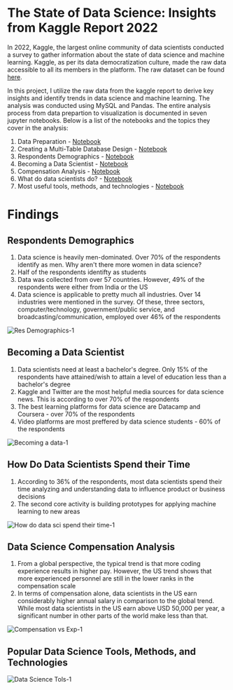 # The State of Data Science: Insights from Kaggle Report 2022

In 2022, Kaggle, the largest online community of data scientists conducted a survey to gather information about the state of data science and machine learning. Kaggle, as per its data democratization culture, made the raw data accessible to all its members in the platform. The raw dataset can be found [here](https://www.kaggle.com/competitions/kaggle-survey-2022/data). 

In this project, I utilize the raw data from the kaggle report to derive key insights and identify trends in data science and machine learning. The analysis was conducted using MySQL and Pandas. The entire analysis process from data prepartion to visualization is documented in seven jupyter notebooks. Below is a list of the notebooks and the topics they cover in the analysis:

1. Data Preparation - [Notebook](https://nbviewer.org/github/Solo254Analyst/SQL---Data-Science-Report-2022/blob/main/Data%20Science%20Report%202022%20-%20PART%201%20Data%20Preparation.ipynb)
2. Creating a Multi-Table Database Design - [Notebook](https://nbviewer.org/github/Solo254Analyst/SQL---Data-Science-Report-2022/blob/main/Data%20Science%20Report%202022%20-%20PART%202%20Creating%20A%20Multi-table%20Database%20Design.ipynb)
3. Respondents Demographics - [Notebook](https://nbviewer.org/github/Solo254Analyst/SQL---Data-Science-Report-2022/blob/main/Data%20Science%20Report%202022%20-%20PART%203%20Respondents%20Demographics.ipynb)
4. Becoming a Data Scientist - [Notebook](https://nbviewer.org/github/Solo254Analyst/SQL---Data-Science-Report-2022/blob/main/Data%20Science%20Report%202022%20-%20PART%204%20Becoming%20a%20Data%20Scientist.ipynb)
5. Compensation Analysis - [Notebook](https://nbviewer.org/github/Solo254Analyst/SQL---Data-Science-Report-2022/blob/main/Data%20Science%20Report%202022%20-%20PART%205%20%20Compensation%20Analysis.ipynb)
6. What do data scientists do? - [Notebook](https://nbviewer.org/github/Solo254Analyst/SQL---Data-Science-Report-2022/blob/main/Data%20Science%20Report%202022%20-%20PART%206%20What%20Do%20Data%20Scientists%20Do.ipynb)
7. Most useful tools, methods, and technologies - [Notebook](https://nbviewer.org/github/Solo254Analyst/SQL---Data-Science-Report-2022/blob/main/Data%20Science%20Report%202022%20-%20PART%207%20Most%20Used%20Tools%2C%20Methods%2C%20and%20Technologies.ipynb)

# Findings

## Respondents Demographics
1. Data science is heavily men-dominated. Over 70% of the respondents identify as men. Why aren't there more women in data science?
2. Half of the respondents identifty as students
3. Data was collected from over 57 countries. However, 49% of the respondents were either from India or the US
4. Data science is applicable to pretty much all industries. Over 14 industries were mentioned in the survey. Of these, three sectors, computer/technology, government/public service, and broadcasting/communication, employed over 46% of the respondents

![Res Demographics-1](https://user-images.githubusercontent.com/118732615/218295783-419af2d9-55b4-498f-8361-a58a59c62e16.png)

## Becoming a Data Scientist
1. Data scientists need at least a bachelor's degree. Only 15% of the respondents have attained/wish to attain a level of education less than a bachelor's degree
2. Kaggle and Twitter are the most helpful media sources for data science news. This is according to over 70% of the respondents
3. The best learning platforms for data science are Datacamp and Coursera - over 70% of the respondents
4. Video platforms are most preffered by data science students - 60% of the respondents

![Becoming a data-1](https://user-images.githubusercontent.com/118732615/218297194-c66dc5b2-2c2e-4de1-91b9-cdb7ba64cad7.png)

## How Do Data Scientists Spend their Time
1. According to 36% of the respondents, most data scientists spend their time analyzing and understanding data to influence product or business decisions
2. The second core activity is building prototypes for applying machine learning to new areas

![How do data sci spend their time-1](https://user-images.githubusercontent.com/118732615/218297941-8b3ed15f-fa38-4e85-a9b9-737d0623974e.png)

## Data Science Compensation Analysis
1. From a global perspective, the typical trend is that more coding experience results in higher pay. However, the US trend shows that more experienced personnel are still in the lower ranks in the compensation scale
2. In terms of compensation alone, data scientists in the US earn considerably higher annual salary in comparison to the global trend. While most data scientists in the US earn above USD 50,000 per year, a significant number in other parts of the world make less than that. 

![Compensation vs Exp-1](https://user-images.githubusercontent.com/118732615/218298593-eb0b468d-9c71-41c8-8fa0-9ee73aaef7ad.png)

## Popular Data Science Tools, Methods, and Technologies

![Data Science Tols-1](https://user-images.githubusercontent.com/118732615/218298746-1413c776-0c14-4d14-a8db-d711071dd711.png)


